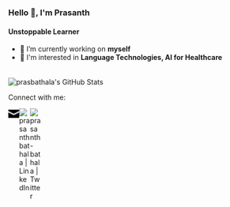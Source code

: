 
<!--
**prasbathala/prasbathala** is a ✨ _special_ ✨ repository because its `README.md` (this file) appears on your GitHub profile.

Here are some ideas to get you started:

- 🔭 I’m currently working on ...
- 🌱 I’m currently learning ...
- 👯 I’m looking to collaborate on ...
- 🤔 I’m looking for help with ...
- 💬 Ask me about ...
- 📫 How to reach me: ...
- 😄 Pronouns: ...
- ⚡ Fun fact: ...
-->

### Hello 👋, I'm Prasanth
#### Unstoppable Learner

- 🔭 I’m currently working on **myself**
- 💬 I'm interested in **Language Technologies, AI for Healthcare**

<br/>

<img align="center" alt="prasbathala's GitHub Stats" src="https://github-readme-stats.vercel.app/api?username=prasbathala&include_all_commits=true&count_private=true&show_icons=true&theme=dark">

<br/>

Connect with me:  

[<img align="left" alt="pbathala3@gatech.edu | Email" width="22px" src="https://raw.githubusercontent.com/iconic/open-iconic/master/svg/envelope-closed.svg" />][email]
[<img align="left" alt="prasanthbathala | LinkedIn" width="22px" src="https://cdn.jsdelivr.net/npm/simple-icons@v3/icons/linkedin.svg" />][linkedin]
[<img align="left" alt="prasanth-bathala | Twitter" width="22px" src="https://cdn.jsdelivr.net/npm/simple-icons@3.13.0/icons/leetcode.svg" />][Leetcode]


[email]: mailto:pbathala3@gatech.edu
[linkedin]: https://www.linkedin.com/in/prasanthbathala
[Leetcode]: https://www.leetcode.com/prasanth-bathala


